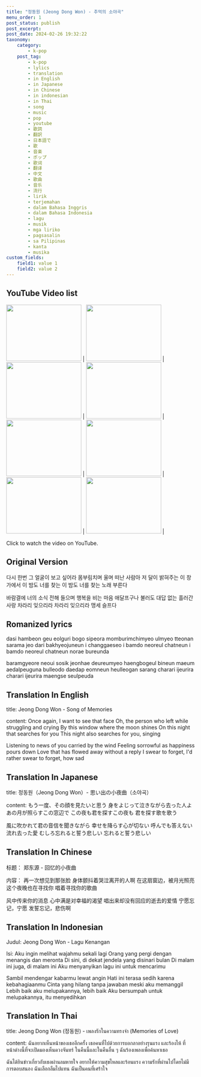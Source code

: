 ```yaml
---
title: "정동원 (Jeong Dong Won) - 추억의 소야곡"
menu_order: 1
post_status: publish
post_excerpt: 
post_date: 2024-02-26 19:32:22
taxonomy:
    category:
        - k-pop
    post_tag:
        - k-pop
        - lylics
        - translation
        - in English
        - in Japanese
        - in Chinese
        - in indonesian
        - in Thai
        - song
        - music
        - pop
        - youtube
        - 歌詞
        - 翻訳
        - 日本語で
        - 歌
        - 音楽
        - ポップ
        - 歌词
        - 翻译
        - 中文
        - 歌曲
        - 音乐
        - 流行
        - lirik
        - terjemahan
        - dalam Bahasa Inggris
        - dalam Bahasa Indonesia
        - lagu
        - musik
        - mga liriko
        - pagsasalin
        - sa Pilipinas
        - kanta
        - musika
custom_fields:
    field1: value 1
    field2: value 2
---
```


## YouTube Video list
 [<img src='http://img.youtube.com/vi/_Q10a0_dM6k/0.jpg' width='200' height='150'>](https://youtu.be/_Q10a0_dM6k) | [<img src='http://img.youtube.com/vi/BwNNZS7KthI/0.jpg' width='200' height='150'>](https://youtu.be/BwNNZS7KthI) | [<img src='http://img.youtube.com/vi/NJSfsnX2QNs/0.jpg' width='200' height='150'>](https://youtu.be/NJSfsnX2QNs) | [<img src='http://img.youtube.com/vi/iC4sBuRA9VQ/0.jpg' width='200' height='150'>](https://youtu.be/iC4sBuRA9VQ) | [<img src='http://img.youtube.com/vi/qUHUEf2lPcA/0.jpg' width='200' height='150'>](https://youtu.be/qUHUEf2lPcA) |
 [<img src='http://img.youtube.com/vi/MGiHrnNmPAo/0.jpg' width='200' height='150'>](https://youtu.be/MGiHrnNmPAo) | [<img src='http://img.youtube.com/vi/oojfZQI5cDk/0.jpg' width='200' height='150'>](https://youtu.be/oojfZQI5cDk) | [<img src='http://img.youtube.com/vi/1u9mX97v1Ps/0.jpg' width='200' height='150'>](https://youtu.be/1u9mX97v1Ps) |

Click to watch the video on YouTube.
## Original Version
다시 한번 그 얼굴이 보고 싶어라 
몸부림치며 울며 떠난 사람아 
저 달이 밝혀주는 이 창가에서 
이 밤도 너를 찾는 이 밤도 
너를 찾는 노래 부른다 

바람결에 너의 소식 전해 들으며 
행복을 비는 마음 애달프구나 
불러도 대답 없는 흘러간 사랑 
차라리 잊으리라 차라리 
잊으리라 맹세 슬프다 



## Romanized lyrics
dasi hambeon geu eolguri bogo sipeora 
momburimchimyeo ulmyeo tteonan sarama 
jeo dari bakhyeojuneun i changgaeseo 
i bamdo neoreul chatneun i bamdo 
neoreul chatneun norae bureunda 

baramgyeore neoui sosik jeonhae deureumyeo 
haengbogeul bineun maeum aedalpeuguna 
bulleodo daedap eomneun heulleogan sarang 
charari ijeurira charari 
ijeurira maengse seulpeuda 



## Translation In English
title: Jeong Dong Won - Song of Memories

content: 
Once again, I want to see that face 
Oh, the person who left while struggling and crying 
By this window where the moon shines 
On this night that searches for you 
This night also searches for you, singing 

Listening to news of you carried by the wind 
Feeling sorrowful as happiness pours down 
Love that has flowed away without a reply 
I swear to forget, I'd rather 
swear to forget, how sad
## Translation In Japanese
title: 
정동원（Jeong Dong Won）- 思い出の小夜曲（소야곡）

content:
もう一度、その顔を見たいと思う 
身をよじって泣きながら去った人よ 
あの月が照らすこの窓辺で 
この夜も君を探すこの夜も 
君を探す歌を歌う 

風に吹かれて君の音信を聞きながら 
幸せを降らす心が切ない 
呼んでも答えない流れ去った愛 
むしろ忘れると誓う悲しい 
忘れると誓う悲しい
## Translation In Chinese
标题：
郑东源 - 回忆的小夜曲

内容：
再一次想见到那张脸
身体颤抖着哭泣离开的人啊
在这扇窗边，被月光照亮
这个夜晚也在寻找你
唱着寻找你的歌曲

风中传来你的消息
心中满是对幸福的渴望
唱出来却没有回应的逝去的爱情
宁愿忘记，宁愿
发誓忘记，悲伤啊
## Translation In Indonesian
Judul: Jeong Dong Won - Lagu Kenangan

Isi:
Aku ingin melihat wajahmu sekali lagi
Orang yang pergi dengan menangis dan meronta
Di sini, di dekat jendela yang disinari bulan
Di malam ini juga, di malam ini
Aku menyanyikan lagu ini untuk mencarimu

Sambil mendengar kabarmu lewat angin
Hati ini terasa sedih karena kebahagiaanmu
Cinta yang hilang tanpa jawaban meski aku memanggil
Lebih baik aku melupakannya, lebih baik
Aku bersumpah untuk melupakannya, itu menyedihkan
## Translation In Thai
title: 
Jeong Dong Won (정동원) - เพลงรักในความทรงจำ (Memories of Love)

content: 
ฉันอยากเห็นหน้าของเธออีกครั้ง
เธอคนที่ไปด้วยการบอกลาอย่างรุนแรง และร้องไห้
ที่หน้าต่างนี้ที่จะเปิดมองเห็นดวงจันทร์
ในคืนนี้และในคืนอื่น ๆ 
ฉันร้องเพลงเพื่อค้นหาเธอ

ฉันได้ยินข่าวเกี่ยวกับเธอผ่านลมหายใจ
อยากให้ความสุขไหลและร้อนแรง
ความรักที่ผ่านไปโดยไม่มีการตอบสนอง
ฉันเลือกลืมไปแทน ฉันเป็นคนที่เศร้าใจ
